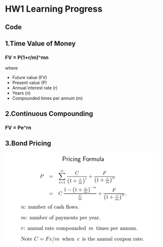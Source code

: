 # HW1 Learning Progress

## Code

## 1.Time Value of Money
### **FV = P(1+r/m)^mn**
  
where
* Future value (FV)
* Present value (P)
* Annual interest rate (r)
* Years (n)
* Compounded times per annum (m)

## 2.Continuous Compounding
### **FV = Pe^rn**

## 3.Bond Pricing 
![GITHUB](https://github.com/fatdanny77/Financial_Engineering/blob/master/HW1/%E6%9C%AA%E5%91%BD%E5%90%8D.jpg)
